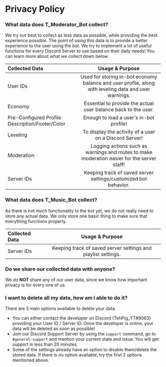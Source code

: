 # Privacy Policy

### What data does T_Moderator_Bot collect?
We try our best to collect as less data as possible, while providing the best experience possible.
The point of using this data is to provide a better experience to the user using the bot.
We try to implement a lot of useful functions for every Discord Server to use based on their daily needs!
You can learn more about what we collect down below.

| Collected Data | Usage & Purpose |
| :------------- | :----------: |
| User IDs | Used for storing in-bot economy balance and user profile, along with leveling data and user warnings. |
| Economy | Essential to provide the actual user balance back to the user.
| Pre-Configured Profile Description/Footer/Color | Enough to load a user's in-bot profile! |
| Leveling | To display the activity of a user on a Discord Server! |
| Moderation | Logging actions such as warnings and mutes to make moderation easier for the server staff! |
| Server IDs | Keeping track of saved server settings/customized bot behavior. |

### What data does T_Music_Bot collect?
As there is not much functionality to the bot yet, we do not really need to store any actual data.
We only store one basic thing to make sure that everything functions properly.

| Collected Data | Usage & Purpose |
| :------------- | :----------: |
| Server IDs | Keeping track of saved server settings and playlist settings. |

### Do we share our collected data with anyone?

We do **NOT** share any of our user data, since we know how important privacy is for every one of us.

### I want to delete all my data, how am I able to do it?

There are 3 main options available to delete your data.
- You can either contact the developer on Discord (TehPig_YT#9063) providing your User ID / Server ID. Once the developer is online, your data will be deleted as soon as possible!
- Join our Discord Support Server by using the `support` command, go to `#general-support` and mention your current state and issue. You will get support in less than 20 minutes.
- Some of the settings already have an option to disable them/delete the stored data. If there is no option available, try the first 2 options mentioned above.
